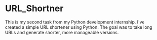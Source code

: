 # URL_Shortner
This is my second task from my Python development internship. I've created a simple URL shortener using Python. The goal was to take long URLs and generate shorter, more manageable versions.
